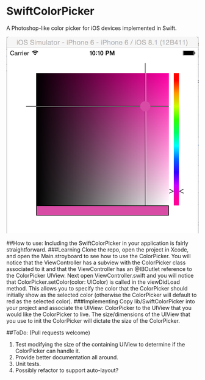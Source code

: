 SwiftColorPicker
================

A Photoshop-like color picker for iOS devices implemented in Swift.

![ScreenShot1](SwiftColorPicker/images/ScreenShot1.png)

##How to use:
Including the SwiftColorPicker in your application is fairly straightforward.
###Learning
Clone the repo, open the project in Xcode, and open the Main.stroyboard to see how to use the ColorPicker. You will notice that the ViewController has a subview with the ColorPicker class associated to it and that the ViewController has an @IBOutlet reference to the ColorPicker UIView. Next open ViewController.swift and you will notice that ColorPicker.setColor(color: UIColor) is called in the viewDidLoad method. This allows you to specify the color that the ColorPicker should initially show as the selected color (otherwise the ColorPicker will default to red as the selected color).
###Implementing
Copy lib/SwiftColorPicker into your project and associate the UIView: ColorPicker to the UIView that you would like the ColorPicker to live. The size/dimensions of the UIView that you use to init the ColorPicker will dictate the size of the ColorPicker.

##ToDo:
(Pull requests welcome)

1. Test modifying the size of the containing UIView to determine if the ColorPicker can handle it.
2. Provide better documentation all around.
3. Unit tests.
4. Possibly refactor to support auto-layout?